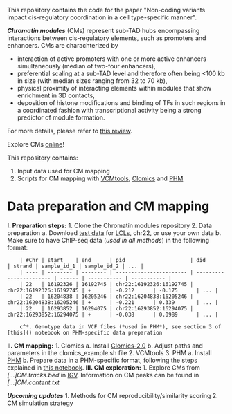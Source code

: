 This repository contains the code for the paper "Non-coding variants impact cis-regulatory coordination in a cell type-specific manner".

_**Chromatin modules**_ (CMs) represent sub-TAD hubs encompassing interactions
between cis-regulatory elements, such as promoters and enhancers.
CMs are charachterized by
- interaction of active promoters with one or more active enhancers simultaneously
(median of two-four enhancers),
- preferential scaling at a sub-TAD level and therefore often being <100 kb
in size (with median sizes ranging from 32 to 70 kb),
- physical proximity of interacting elements within modules that show
enrichment in 3D contacts,
- deposition of histone modifications and binding of TFs in such regions
in a coordinated fashion with transcriptional
activity being a strong predictor of module formation.

For more details, please refer to [this review](https://www.cell.com/trends/genetics/fulltext/S0168-9525(22)00290-6).

Explore CMs [online](https://chromo.epfl.ch/)!

This repository contains:
1. Input data used for CM mapping
2. Scripts for CM mapping with [VCMtools](https://doi.org/10.1016/j.cell.2015.08.001), [Clomics](https://www.science.org/doi/10.1126/science.aat8266) and [PHM](https://www.nature.com/articles/s41588-018-0278-6)

# Data preparation and CM mapping
**I. Preparation steps:**
    1. Clone the Chromatin modules repository
    2. Data preparation
        a. Download [test data](https://github.com/DeplanckeLab/Chromatin_modules/tree/main/test_data) for [LCLs](), chr22, or use your own data
        b. Make sure to have ChIP-seq data (*used in all methods*) in the following format:
        
        | #Chr | start    | end      | pid                     | did                     | strand | sample_id_1 | sample_id_2 | ... |
        | ---- | -------- | -------- | ----------------------- | ----------------------- | ------ | ----------- | ----------- |
        | 22   | 16192326 | 16192745 | chr22:16192326:16192745 | chr22:16192326:16192745 | +      | -0.212      | -0.175      | ... |
        | 22   | 16204838 | 16205246 | chr22:16204838:16205246 | chr22:16204838:16205246 | +      | -0.221      | 0.339       | ... |
        | 22   | 16293852 | 16294075 | chr22:16293852:16294075 | chr22:16293852:16294075 | +      | -0.038      | 0.0989      | ... |

        c^*. Genotype data in VCF files (*used in PHM*), see section 3 of [this]() notebook on PHM-specific data preparation

**II. CM mapping:**
    1. Clomics
        a. Install [Clomics-2.0](https://github.com/OlgaPushkarev/clomics-2.0)
        b. Adjust paths and parameters in the clomics_example.sh file
    2. VCMtools
    3. PHM
        a. Install [PHM](https://github.com/natsuhiko/PHM)
        b. Prepare data in a PHM-specific format, following the steps explained in [this notebook]().
**III. CM exploration:**
    1. Explore CMs from *[...]CM.tracks.bed* in [IGV](https://igv.org). Information on CM peaks can be found in *[...]CM.content.txt*


_**Upcoming updates**_
    1. Methods for CM reproducibility/similarity scoring
    2. CM simulation strategy
 

